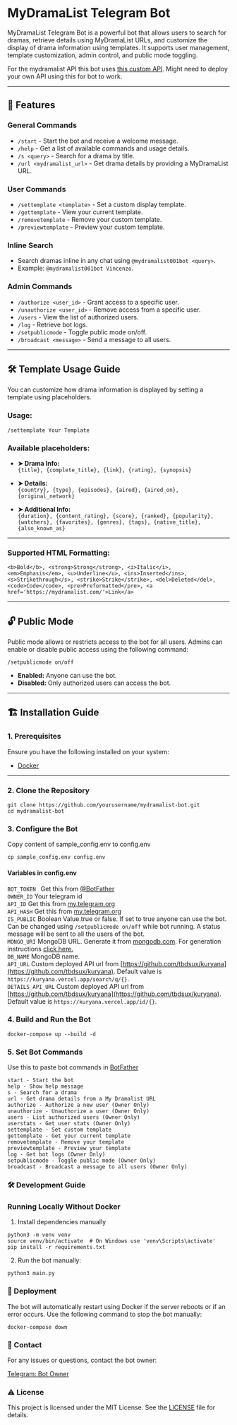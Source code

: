 # MyDramaList Telegram Bot

MyDramaList Telegram Bot is a powerful bot that allows users to search for dramas, retrieve details using MyDramaList URLs, and customize the display of drama information using templates. It supports user management, template customization, admin control, and public mode toggling.

For the mydramalist API this bot uses [this custom API](https://github.com/tbdsux/kuryana). Might need to deploy your own API using this for bot to work.

---

## 🚀 Features

### **General Commands**
- `/start` - Start the bot and receive a welcome message.
- `/help` - Get a list of available commands and usage details.
- `/s <query>` - Search for a drama by title.
- `/url <mydramalist_url>` - Get drama details by providing a MyDramaList URL.

### **User Commands**
- `/settemplate <template>` - Set a custom display template.
- `/gettemplate` - View your current template.
- `/removetemplate` - Remove your custom template.
- `/previewtemplate` - Preview your custom template.

### **Inline Search**
- Search dramas inline in any chat using `@mydramalist001bot <query>`.
- Example: `@mydramalist001bot Vincenzo`.

### **Admin Commands**
- `/authorize <user_id>` - Grant access to a specific user.
- `/unauthorize <user_id>` - Remove access from a specific user.
- `/users` - View the list of authorized users.
- `/log` - Retrieve bot logs.
- `/setpublicmode` - Toggle public mode on/off.
- `/broadcast <message>` - Send a message to all users.

---

## 🛠 Template Usage Guide

You can customize how drama information is displayed by setting a template using placeholders.

### **Usage:**

`/settemplate Your Template`


### **Available placeholders:**

- **➤ Drama Info:**  
  `{title}, {complete_title}, {link}, {rating}, {synopsis}`

- **➤ Details:**  
  `{country}, {type}, {episodes}, {aired}, {aired_on}, {original_network}`

- **➤ Additional Info:**  
  `{duration}, {content_rating}, {score}, {ranked}, {popularity},`  
  `{watchers}, {favorites}, {genres}, {tags}, {native_title}, {also_known_as}`

---

### **Supported HTML Formatting:**

`<b>Bold</b>, <strong>Strong</strong>, <i>Italic</i>, <em>Emphasis</em>, <u>Underline</u>, <ins>Inserted</ins>, <s>Strikethrough</s>, <strike>Strike</strike>, <del>Deleted</del>, <code>Code</code>, <pre>Preformatted</pre>, <a href='https://mydramalist.com/'>Link</a>`


---

## 🔓 Public Mode

Public mode allows or restricts access to the bot for all users. Admins can enable or disable public access using the following command:

`/setpublicmode on/off`


- **Enabled:** Anyone can use the bot.  
- **Disabled:** Only authorized users can access the bot.

---

## 🏗️ Installation Guide

### **1. Prerequisites**
Ensure you have the following installed on your system:
- [Docker](https://docs.docker.com/engine/install/ubuntu/)


---

### **2. Clone the Repository**
```
git clone https://github.com/yourusername/mydramalist-bot.git
cd mydramalist-bot
```
### **3. Configure the Bot**
Copy content of sample_config.env to config.env

```
cp sample_config.env config.env
```

#### Variables in config.env


`BOT_TOKEN `  Get this from [@BotFather](https://t.me/BotFather) <br>
`OWNER_ID`    Your telegram id<br>
`API_ID`      Get this from [my.telegram.org](https://my.telegram.org/auth) <br>
`API_HASH`    Get this from [my.telegram.org](https://my.telegram.org/auth) <br>
`IS_PUBLIC`   Boolean Value.true or false. If set to true anyone can use the bot. Can be changed using `/setpublicmode on/off` while bot running. A status message will be sent to all the users of the bot. <br>
`MONGO_URI`   MongoDB URL. Generate it from [mongodb.com](https://www.mongodb.com/). For generation instructions [click here.](https://github.com/pachax001/My-Asian-Tv-Dramacool-Telegram-bot#-generate-mongodb-database) <br>
`DB_NAME`     MongoDB name. <br>
`API_URL`     Custom deployed API url from [https://github.com/tbdsux/kuryana](https://github.com/tbdsux/kuryana). Default value is `https://kuryana.vercel.app/search/q/{}`. <br>
`DETAILS_API_URL`  Custom deployed API url from [https://github.com/tbdsux/kuryana](https://github.com/tbdsux/kuryana). Default value is `https://kuryana.vercel.app/id/{}`. <br>

### **4. Build and Run the Bot**

```
docker-compose up --build -d
```

### **5. Set Bot Commands**

Use this to paste bot commands in [BotFather](https://t.me/BotFather)
```
start - Start the bot
help - Show help message
s - Search for a drama
url - Get drama details from a My Dramalist URL
authorize - Authorize a new user (Owner Only)
unauthorize - Unauthorize a user (Owner Only)
users - List authorized users (Owner Only)
userstats - Get user stats (Owner Only)
settemplate - Set custom template
gettemplate - Get your current template
removetemplate - Remove your template
previewtemplate - Preview your template
log - Get bot logs (Owner Only)
setpublicmode - Toggle public mode (Owner Only)
broadcast - Broadcast a message to all users (Owner Only)
```

### 🛠 Development Guide

### **Running Locally Without Docker**

1. Install dependencies manually
```
python3 -m venv venv
source venv/bin/activate  # On Windows use 'venv\Scripts\activate'
pip install -r requirements.txt
```
2. Run the bot manually:
```
python3 main.py
```
### **🚀 Deployment**
The bot will automatically restart using Docker if the server reboots or if an error occurs.
Use the following command to stop the bot manually:
```
docker-compose down
```

### **👤 Contact**
For any issues or questions, contact the bot owner:

[Telegram: Bot Owner](https://t.me/gunaya001)

### ⚠️ License
This project is licensed under the MIT License. See the [LICENSE](./LICENSE) file for details.